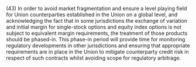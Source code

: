 (43) In order to avoid market fragmentation and ensure a level playing field for Union counterparties established in the Union on a global level, and acknowledging the fact that in some jurisdictions the exchange of variation and initial margin for single-stock options and equity index options is not subject to equivalent margin requirements, the treatment of those products should be phased-in. This phase-in period will provide time for monitoring regulatory developments in other jurisdictions and ensuring that appropriate requirements are in place in the Union to mitigate counterparty credit risk in respect of such contracts whilst avoiding scope for regulatory arbitrage.
